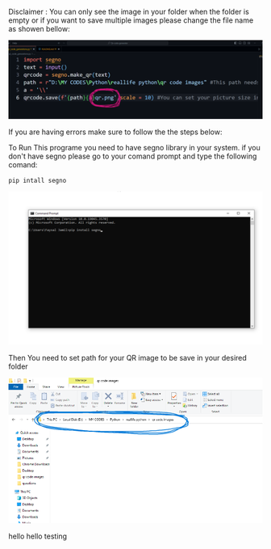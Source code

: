 Disclaimer : You can only see the image in your folder when the folder is empty 
or if you want to save multiple images please change the file name as showen bellow:

![CHESSE!!](1.jpg)


If you are having errors make sure to follow the the steps below:

To Run This programe you need to have segno library in your system.
if you don't have segno please go to your comand prompt and type the following comand:

```
pip intall segno
```

![CHESSE!!](2.jpg)

Then You need to set path for your QR image to be save in your desired folder

![CHESSE!!](3.jpg)


hello hello testing
